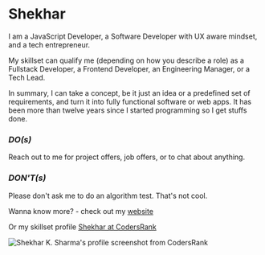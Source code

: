 # Shekhar
I am a JavaScript Developer, a Software Developer with UX aware mindset, and a tech entrepreneur.

My skillset can qualify me (depending on how you describe a role) as a Fullstack Developer, a Frontend Developer, an Engineering Manager, or a Tech Lead.

In summary, I can take a concept, be it just an idea or a predefined set of requirements, and turn it into fully functional software or web apps.
It has been more than twelve years since I started programming so I get stuffs done.

### _DO(s)_
Reach out to me for project offers, job offers, or to chat about anything. 


### _DON'T(s)_
Please don't ask me to do an algorithm test. That's not cool.

Wanna know more? - check out my [website](https://www.shekhardesigner.com)

Or my skillset profile [Shekhar at CodersRank](https://profile.codersrank.io/user/shekhardesigner/)

<img src="https://cr-skills-chart-widget.azurewebsites.net/api/api?username=shekhardesigner&skills=ReactJS,JavaScript,SCSS,NodeJS,ExpressJS,HTML,Redux,JSON" alt="Shekhar K. Sharma's profile screenshot from CodersRank" />
